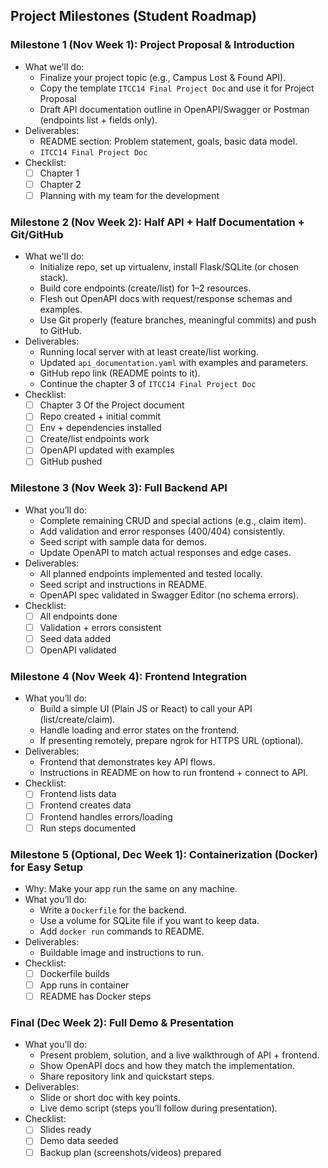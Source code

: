 ## Project Milestones (Student Roadmap)

### Milestone 1 (Nov Week 1): Project Proposal & Introduction

- What we'll do:
  - Finalize your project topic (e.g., Campus Lost & Found API).
  - Copy the template `ITCC14 Final Project Doc` and use it for Project Proposal 
  - Draft API documentation outline in OpenAPI/Swagger or Postman (endpoints list + fields only).
- Deliverables:
  - README section: Problem statement, goals, basic data model.
  - `ITCC14 Final Project Doc` 
- Checklist:
  - [ ] Chapter 1
  - [ ] Chapter 2
  - [ ] Planning with my team for the development

### Milestone 2 (Nov Week 2): Half API + Half Documentation + Git/GitHub

- What we'll do:
  - Initialize repo, set up virtualenv, install Flask/SQLite (or chosen stack).
  - Build core endpoints (create/list) for 1–2 resources.
  - Flesh out OpenAPI docs with request/response schemas and examples.
  - Use Git properly (feature branches, meaningful commits) and push to GitHub.
- Deliverables:
  - Running local server with at least create/list working.
  - Updated `api_documentation.yaml` with examples and parameters.
  - GitHub repo link (README points to it).
  - Continue the chapter 3 of `ITCC14 Final Project Doc` 
- Checklist:
  - [ ] Chapter 3 Of the Project document 
  - [ ] Repo created + initial commit
  - [ ] Env + dependencies installed
  - [ ] Create/list endpoints work
  - [ ] OpenAPI updated with examples
  - [ ] GitHub pushed

### Milestone 3 (Nov Week 3): Full Backend API

- What you’ll do:
  - Complete remaining CRUD and special actions (e.g., claim item).
  - Add validation and error responses (400/404) consistently.
  - Seed script with sample data for demos.
  - Update OpenAPI to match actual responses and edge cases.
- Deliverables:
  - All planned endpoints implemented and tested locally.
  - Seed script and instructions in README.
  - OpenAPI spec validated in Swagger Editor (no schema errors).
- Checklist:
  - [ ] All endpoints done
  - [ ] Validation + errors consistent
  - [ ] Seed data added
  - [ ] OpenAPI validated

### Milestone 4 (Nov Week 4): Frontend Integration

- What you’ll do:
  - Build a simple UI (Plain JS or React) to call your API (list/create/claim).
  - Handle loading and error states on the frontend.
  - If presenting remotely, prepare ngrok for HTTPS URL (optional).
- Deliverables:
  - Frontend that demonstrates key API flows.
  - Instructions in README on how to run frontend + connect to API.
- Checklist:
  - [ ] Frontend lists data
  - [ ] Frontend creates data
  - [ ] Frontend handles errors/loading
  - [ ] Run steps documented

### Milestone 5 (Optional, Dec Week 1): Containerization (Docker) for Easy Setup

- Why: Make your app run the same on any machine.
- What you’ll do:
  - Write a `Dockerfile` for the backend.
  - Use a volume for SQLite file if you want to keep data.
  - Add `docker run` commands to README.
- Deliverables:
  - Buildable image and instructions to run.
- Checklist:
  - [ ] Dockerfile builds
  - [ ] App runs in container
  - [ ] README has Docker steps

### Final (Dec Week 2): Full Demo & Presentation

- What you’ll do:
  - Present problem, solution, and a live walkthrough of API + frontend.
  - Show OpenAPI docs and how they match the implementation.
  - Share repository link and quickstart steps.
- Deliverables:
  - Slide or short doc with key points.
  - Live demo script (steps you’ll follow during presentation).
- Checklist:
  - [ ] Slides ready
  - [ ] Demo data seeded
  - [ ] Backup plan (screenshots/videos) prepared
